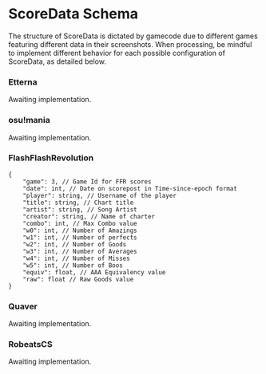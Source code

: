 # ScoreData Schema

The structure of ScoreData is dictated by gamecode due to different games featuring different data in their screenshots. When processing, be mindful to implement different behavior for each possible configuration of ScoreData, as detailed below.

### Etterna

Awaiting implementation.

### osu!mania

Awaiting implementation.

### FlashFlashRevolution

```
{
    "game": 3, // Game Id for FFR scores
    "date": int, // Date on scorepost in Time-since-epoch format
    "player": string, // Username of the player
    "title": string, // Chart title
    "artist": string, // Song Artist
    "creator": string, // Name of charter
    "combo": int, // Max Combo value
    "w0": int, // Number of Amazings
    "w1": int, // Number of perfects
    "w2": int, // Number of Goods
    "w3": int, // Number of Averages
    "w4": int, // Number of Misses
    "w5": int, // Number of Boos
    "equiv": float, // AAA Equivalency value
    "raw": float // Raw Goods value
}
```

### Quaver

Awaiting implementation.

### RobeatsCS

Awaiting implementation.